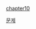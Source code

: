 [chapter10](https://dented-aardvark-b0a.notion.site/10-Virtual-Memory-19414ded7bcb808b89bbdad517ff1e10?pvs=4)<br>

[문제](https://dented-aardvark-b0a.notion.site/17f14ded7bcb8026a1d4dfa8ce103903?pvs=4)<br>

